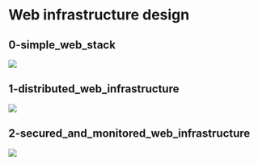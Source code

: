 # Web infrastructure design

## 0-simple_web_stack

![](https://imgur.com/a/XSAHwgH)


## 1-distributed_web_infrastructure

![](https://imgur.com/a/6GfyB8y)

## 2-secured_and_monitored_web_infrastructure

![](https://imgur.com/a/KAvyo1d)
